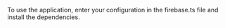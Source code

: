 To use the application, enter your configuration in the firebase.ts file and install the dependencies.
